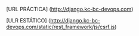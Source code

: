 [URL PRÁCTICA] (http://django.kc-bc-devops.com)

[ULR ESTÁTICO] (http://django.kc-bc-devops.com/static/rest_framework/js/csrf.js)